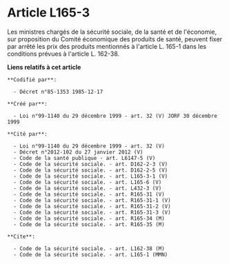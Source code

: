 # Article L165-3

Les ministres chargés de la sécurité sociale, de la santé et de l'économie, sur proposition du Comité économique des produits
de santé, peuvent fixer par arrêté les prix des produits mentionnés à l'article L. 165-1 dans les conditions prévues à
l'article L. 162-38.

**Liens relatifs à cet article**

	**Codifié par**:

	  - Décret n°85-1353 1985-12-17

	**Créé par**:

	  - Loi n°99-1140 du 29 décembre 1999 - art. 32 (V) JORF 30 décembre 1999

	**Cité par**:

	  - Loi n°99-1140 du 29 décembre 1999 - art. 32 (V)
	  - Décret n°2012-102 du 27 janvier 2012 (V)
	  - Code de la santé publique - art. L6147-5 (V)
	  - Code de la sécurité sociale. - art. D162-2-3 (V)
	  - Code de la sécurité sociale. - art. D162-2-5 (V)
	  - Code de la sécurité sociale. - art. L165-3-1 (V)
	  - Code de la sécurité sociale. - art. L165-6 (V)
	  - Code de la sécurité sociale. - art. L432-3 (V)
	  - Code de la sécurité sociale. - art. R165-31 (V)
	  - Code de la sécurité sociale. - art. R165-31-1 (V)
	  - Code de la sécurité sociale. - art. R165-31-2 (V)
	  - Code de la sécurité sociale. - art. R165-31-3 (V)
	  - Code de la sécurité sociale. - art. R165-34 (M)
	  - Code de la sécurité sociale. - art. R165-35 (M)

	**Cite**:

	  - Code de la sécurité sociale. - art. L162-38 (M)
	  - Code de la sécurité sociale. - art. L165-1 (MMN)
